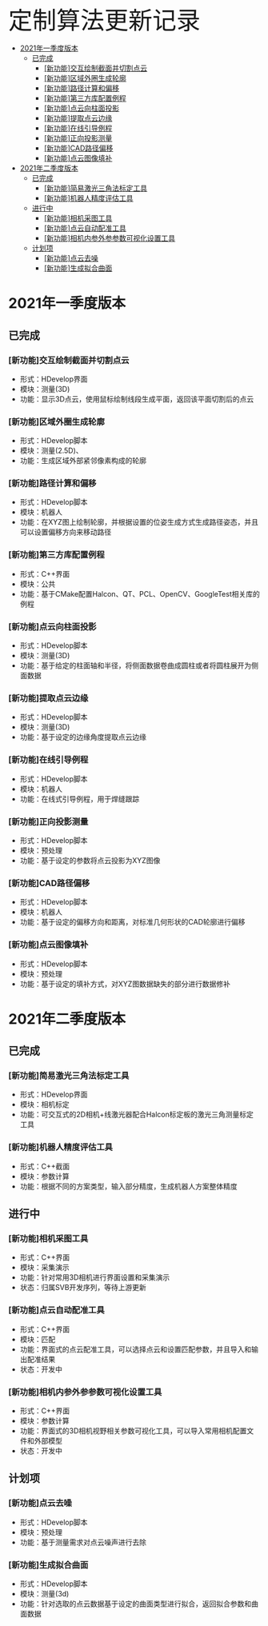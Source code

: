<font size = 10 face="微软雅黑">定制算法更新记录</font>

- [2021年一季度版本](#2021年一季度版本)
  - [已完成](#已完成)
    - [[新功能]交互绘制截面并切割点云](#新功能交互绘制截面并切割点云)
    - [[新功能]区域外圈生成轮廓](#新功能区域外圈生成轮廓)
    - [[新功能]路径计算和偏移](#新功能路径计算和偏移)
    - [[新功能]第三方库配置例程](#新功能第三方库配置例程)
    - [[新功能]点云向柱面投影](#新功能点云向柱面投影)
    - [[新功能]提取点云边缘](#新功能提取点云边缘)
    - [[新功能]在线引导例程](#新功能在线引导例程)
    - [[新功能]正向投影测量](#新功能正向投影测量)
    - [[新功能]CAD路径偏移](#新功能cad路径偏移)
    - [[新功能]点云图像填补](#新功能点云图像填补)
- [2021年二季度版本](#2021年二季度版本)
  - [已完成](#已完成-1)
    - [[新功能]简易激光三角法标定工具](#新功能简易激光三角法标定工具)
    - [[新功能]机器人精度评估工具](#新功能机器人精度评估工具)
  - [进行中](#进行中)
    - [[新功能]相机采图工具](#新功能相机采图工具)
    - [[新功能]点云自动配准工具](#新功能点云自动配准工具)
    - [[新功能]相机内参外参参数可视化设置工具](#新功能相机内参外参参数可视化设置工具)
  - [计划项](#计划项)
    - [[新功能]点云去噪](#新功能点云去噪)
    - [[新功能]生成拟合曲面](#新功能生成拟合曲面)


# 2021年一季度版本
## 已完成

### [新功能]交互绘制截面并切割点云
- 形式：HDevelop界面
- 模块：测量(3D)
- 功能：显示3D点云，使用鼠标绘制线段生成平面，返回该平面切割后的点云

### [新功能]区域外圈生成轮廓
- 形式：HDevelop脚本
- 模块：测量(2.5D)、
- 功能：生成区域外部紧邻像素构成的轮廓

### [新功能]路径计算和偏移
- 形式：HDevelop脚本
- 模块：机器人
- 功能：在XYZ图上绘制轮廓，并根据设置的位姿生成方式生成路径姿态，并且可以设置偏移方向来移动路径

### [新功能]第三方库配置例程
- 形式：C++界面
- 模块：公共 
- 功能：基于CMake配置Halcon、QT、PCL、OpenCV、GoogleTest相关库的例程

### [新功能]点云向柱面投影
- 形式：HDevelop脚本
- 模块：测量(3D)
- 功能：基于给定的柱面轴和半径，将侧面数据卷曲成圆柱或者将圆柱展开为侧面数据

### [新功能]提取点云边缘
- 形式：HDevelop脚本
- 模块：测量(3D)
- 功能：基于设定的边缘角度提取点云边缘

### [新功能]在线引导例程
- 形式：HDevelop脚本
- 模块：机器人
- 功能：在线式引导例程，用于焊缝跟踪

### [新功能]正向投影测量
- 形式：HDevelop脚本
- 模块：预处理
- 功能：基于设定的参数将点云投影为XYZ图像

### [新功能]CAD路径偏移
- 形式：HDevelop脚本
- 模块：机器人
- 功能：基于设定的偏移方向和距离，对标准几何形状的CAD轮廓进行偏移

### [新功能]点云图像填补
- 形式：HDevelop脚本
- 模块：预处理
- 功能：基于设定的填补方式，对XYZ图数据缺失的部分进行数据修补

# 2021年二季度版本
## 已完成

### [新功能]简易激光三角法标定工具
- 形式：HDevelop界面
- 模块：相机标定
- 功能：可交互式的2D相机+线激光器配合Halcon标定板的激光三角测量标定工具

### [新功能]机器人精度评估工具
- 形式：C++截面
- 模块：参数计算
- 功能：根据不同的方案类型，输入部分精度，生成机器人方案整体精度

## 进行中

### [新功能]相机采图工具
- 形式：C++界面
- 模块：采集演示
- 功能：针对常用3D相机进行界面设置和采集演示
- 状态：归属SVB开发序列，等待上游更新

### [新功能]点云自动配准工具
- 形式：C++界面
- 模块：匹配
- 功能：界面式的点云配准工具，可以选择点云和设置匹配参数，并且导入和输出配准结果
- 状态：开发中

### [新功能]相机内参外参参数可视化设置工具
- 形式：C++界面
- 模块：参数计算
- 功能：界面式的3D相机视野相关参数可视化工具，可以导入常用相机配置文件和外部模型
- 状态：开发中

## 计划项
### [新功能]点云去噪
- 形式：HDevelop脚本
- 模块：预处理
- 功能：基于测量需求对点云噪声进行去除

### [新功能]生成拟合曲面
- 形式：HDevelop脚本
- 模块：测量(3d)
- 功能：针对选取的点云数据基于设定的曲面类型进行拟合，返回拟合参数和曲面数据


